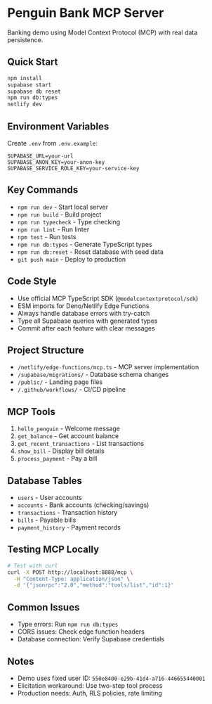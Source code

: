 # Penguin Bank MCP Server

Banking demo using Model Context Protocol (MCP) with real data persistence.

## Quick Start

```bash
npm install
supabase start
supabase db reset
npm run db:types
netlify dev
```

## Environment Variables

Create `.env` from `.env.example`:
```
SUPABASE_URL=your-url
SUPABASE_ANON_KEY=your-anon-key
SUPABASE_SERVICE_ROLE_KEY=your-service-key
```

## Key Commands

- `npm run dev` - Start local server  
- `npm run build` - Build project
- `npm run typecheck` - Type checking
- `npm run lint` - Run linter
- `npm test` - Run tests
- `npm run db:types` - Generate TypeScript types
- `npm run db:reset` - Reset database with seed data
- `git push main` - Deploy to production

## Code Style

- Use official MCP TypeScript SDK (`@modelcontextprotocol/sdk`)
- ESM imports for Deno/Netlify Edge Functions
- Always handle database errors with try-catch
- Type all Supabase queries with generated types
- Commit after each feature with clear messages

## Project Structure

- `/netlify/edge-functions/mcp.ts` - MCP server implementation
- `/supabase/migrations/` - Database schema changes
- `/public/` - Landing page files
- `/.github/workflows/` - CI/CD pipeline

## MCP Tools

1. `hello_penguin` - Welcome message
2. `get_balance` - Get account balance
3. `get_recent_transactions` - List transactions
4. `show_bill` - Display bill details
5. `process_payment` - Pay a bill

## Database Tables

- `users` - User accounts
- `accounts` - Bank accounts (checking/savings)
- `transactions` - Transaction history
- `bills` - Payable bills
- `payment_history` - Payment records

## Testing MCP Locally

```bash
# Test with curl
curl -X POST http://localhost:8888/mcp \
  -H "Content-Type: application/json" \
  -d '{"jsonrpc":"2.0","method":"tools/list","id":1}'
```

## Common Issues

- Type errors: Run `npm run db:types`
- CORS issues: Check edge function headers
- Database connection: Verify Supabase credentials

## Notes

- Demo uses fixed user ID: `550e8400-e29b-41d4-a716-446655440001`
- Elicitation workaround: Use two-step tool process
- Production needs: Auth, RLS policies, rate limiting